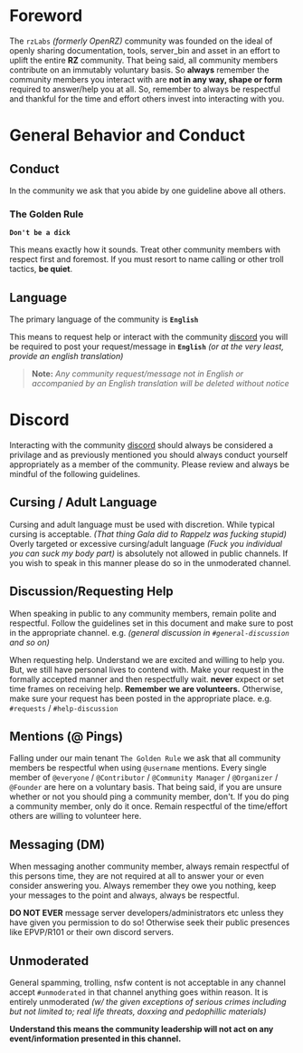 # Foreword

The `rzLabs` *(formerly OpenRZ)* community was founded on the ideal of openly sharing documentation, tools, server_bin and asset in an effort to uplift the entire **RZ** community. That being said, all community members contribute on an immutably voluntary basis. So **always** remember the community members you interact with are **not in any way, shape or form** required to answer/help you at all. So, remember to always be respectful and thankful for the time and effort others invest into interacting with you.

# General Behavior and Conduct

## Conduct

In the community we ask that you abide by one guideline above all others. 

### The Golden Rule

**`Don't be a dick`**

This means exactly how it sounds. Treat other community members with respect first and foremost. If you must resort to name calling or other troll tactics, **be quiet**.

## Language

The primary language of the community is **`English`**

This means to request help or interact with the community [discord](https://discord.gg/73mGPjr) you will be required to post your request/message in **`English`** *(or at the very least, provide an english translation)*

> **Note:** _Any community request/message not in English or accompanied by an English translation will be deleted without notice_

# Discord

Interacting with the community [discord](https://discord.gg/73mGPjr) should always be considered a privilage and as previously mentioned you should always conduct yourself appropriately as a member of the community. Please review and always be mindful of the following guidelines.

## Cursing / Adult Language

Cursing and adult language must be used with discretion. While typical cursing is acceptable. _(That thing Gala did to Rappelz was fucking stupid)_ Overly targeted or excessive cursing/adult language _(Fuck you individual you can suck my body part)_ is absolutely not allowed in public channels. If you wish to speak in this manner please do so in the unmoderated channel.

## Discussion/Requesting Help

When speaking in public to any community members, remain polite and respectful. Follow the guidelines set in this document and make sure to post in the appropriate channel. e.g. _(general discussion in `#general-discussion` and so on)_

When requesting help. Understand we are excited and willing to help you. But, we still have personal lives to contend with. Make your request in the formally accepted manner and then respectfully wait. **never** expect or set time frames on receiving help. **Remember we are volunteers.** Otherwise, make sure your request has been posted in the appropriate place. e.g. `#requests` / `#help-discussion`

## Mentions (@ Pings)

Falling under our main tenant `The Golden Rule` we ask that all community members be respectful when using `@username` mentions. Every single member of `@everyone`  / `@Contributor` / `@Community Manager` / `@Organizer` / `@Founder`  are here on a voluntary basis. That being said, if you are unsure whether or not you should ping a community member, don't. If you do ping a community member, only do it once. Remain respectful of the time/effort others are willing to volunteer here.

## Messaging (DM)

When messaging another community member, always remain respectful of this persons time, they are not required at all to answer your or even consider answering you. Always remember they owe you nothing, keep your messages to the point and always, always be respectful.

**DO NOT EVER** message server developers/administrators etc unless they have given you permission to do so! Otherwise seek their public presences like EPVP/R101 or their own discord servers.

## Unmoderated

General spamming, trolling, nsfw content is not acceptable in any channel accept `#unmoderated` in that channel anything goes within reason. It is entirely unmoderated _(w/ the given exceptions of serious crimes including but not limited to; real life threats, doxxing and pedophillic materials)_ 

**Understand this means the community leadership will not act on any event/information presented in this channel.**


